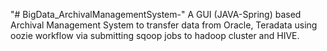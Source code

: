"# BigData_ArchivalManagementSystem-" 
A GUI (JAVA-Spring) based Archival Management System to transfer data from Oracle, Teradata using oozie workflow via submitting sqoop jobs to hadoop cluster and HIVE.
